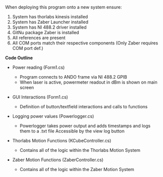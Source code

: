 When deploying this program onto a new system ensure:
  1. System has thorlabs kinesis installed
  2. System has Zaber Launcher installed
  3. System has NI 488.2 driver installed
  4. GitNu package Zaber is installed
  5. All references are present
  6. All COM ports match their respective components (Only Zaber requires COM port def.)

**Code Outline**
 - Power reading (Form1.cs)
    - Program connects to ANDO frame via NI 488.2 GPIB
    - When laser is active, powermeter readout in dBm is shown on main screen
      
 - GUI Interactions (Form1.cs)
    - Definition of button/textfield interactions and calls to functions

 - Logging power values (Powerlogger.cs)
    - Powerlogger takes power output and adds timestamps and logs them to a .txt file Accessible by the view log button
  
 - Thorlabs Motion Functions (KCubeController.cs)
    - Contains all of the logic within the Thorlabs Motion System

 - Zaber Motion Functions (ZaberController.cs)
    - Contains all of the logic within the Zaber Motion System
